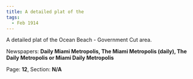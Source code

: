```yaml
---  
title: A detailed plat of the  
tags:  
  - Feb 1914  
---  
```

  
A detailed plat of the Ocean Beach - Government Cut area.  
  
Newspapers: **Daily Miami Metropolis, The Miami Metropolis (daily), The Daily Metropolis or Miami Daily Metropolis**  
  
Page: **12**, Section: **N/A** 

